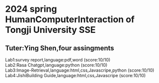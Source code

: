 <h1>2024 spring HumanComputerInteraction of Tongji University SSE</h1>
<h2>Tuter:Ying Shen,four assingments</h2>
  Lab1:survey report,language:pdf,word  (score:10/10)<br>
  Lab2:Rasa Chatgpt,language:python  (score:10/10)<br>
  Lab3:Image-Retrieval,language:html,css,Javascripe,python  (score:10/10)<br>
  Lab4:JishiBuilding Guide,language:html,css,Javascripe  (score:10/10)<br>
